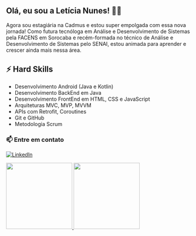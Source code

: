 ## Olá, eu sou a Letícia Nunes! 👩‍💻

Agora sou estagiária na Cadmus e estou super empolgada com essa nova jornada! Como futura tecnóloga em Análise e Desenvolvimento de Sistemas pela FACENS em Sorocaba e recém-formada no técnico de Análise e Desenvolvimento de Sistemas pelo SENAI, estou animada para aprender e crescer ainda mais nessa área.

## ⚡ Hard Skills
- Desenvolvimento Android (Java e Kotlin)
- Desenvolvimento BackEnd em Java
- Desenvolvimento FrontEnd em HTML, CSS e JavaScript
- Arquiteturas MVC, MVP, MVVM
- APIs com Retrofit, Coroutines
- Git e GitHub
- Metodologia Scrum



### 📫 Entre em contato
[![LinkedIn](https://img.shields.io/badge/LinkedIn-0077B5?style=for-the-badge&logo=linkedin&logoColor=white)](https://www.linkedin.com/in/leticia-nunes-a714621a1/)



<div>
  <a href="https://github.com/leticianunesdev">
    <img loading="lazy" height="180em" src="https://github-readme-stats.vercel.app/api/top-langs/?username=leticianunesdev&layout=compact&langs_count=7&theme=dracula"/>
    <img loading="lazy" height="180em" src="https://github-readme-stats.vercel.app/api?username=leticianunesdev&show_icons=true&theme=dracula&include_all_commits=true&count_private=true"/>
  </a>
</div>


